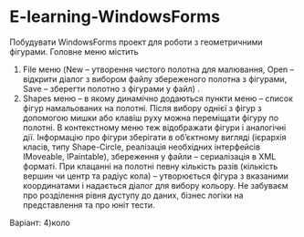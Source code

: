 # E-learning-WindowsForms
Побудувати WindowsForms проект для роботи з геометричними фігурами. 
Головне меню містить 
1) File меню (New – утворення чистого полотна для малювання, Open – відкрити діалог з вибором файлу збереженого полотна з фігурами, Save – зберегти полотно з фігурами у файл) . 
2) Shapes меню – в якому динамічно додаються пункти меню – список фігур намальованих на полотні. Після вибору однієї з фігур з допомогою мишки або клавіш руху можна переміщати фігуру по полотні. В контекстному меню теж відображати фігури і аналогічні дії.
Інформацію про фігури зберігати в об’єктному вигляді (ієрархія класів, типу Shape-Circle, реалізація необхідних інтерфейсів IMoveable, IPaintable), збереження у файли – сериалізація в XML форматі.
При клацанні на полотні певну кількість разів (кількість вершин  чи центр та радіус кола)  – утворюється фігура з вказаними координатами і надається діалог для вибору кольору.
Не забуваєм про розділення рівня дуступу до даних, бізнес логіки на представлення та про юніт тести.

Варіант: 4)коло
